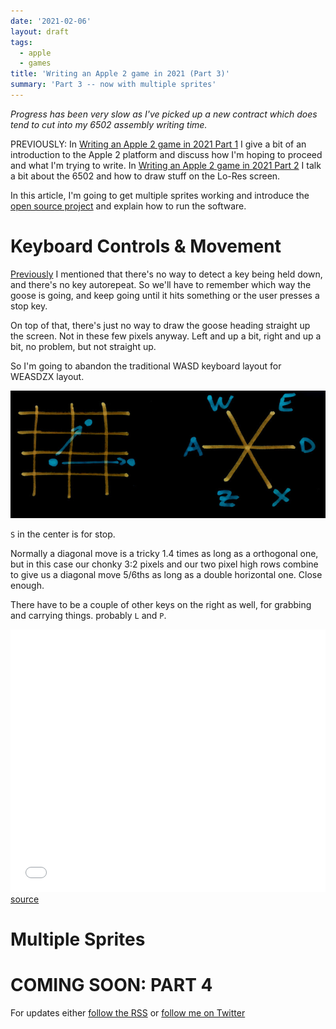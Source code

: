 ```yaml
---
date: '2021-02-06'
layout: draft
tags:
  - apple
  - games
title: 'Writing an Apple 2 game in 2021 (Part 3)'
summary: 'Part 3 -- now with multiple sprites'
---
```


*Progress has been very slow as I've picked up a new contract
which does tend to cut into my 6502 assembly writing time.*

PREVIOUSLY: In [Writing an Apple 2 game in 2021 Part 1](/art/writing-an-apple-2-game-in-2021-1/)
I give a bit of an introduction to the Apple 2 platform and discuss how I'm hoping
to proceed and what I'm trying to write.  In [Writing an Apple 2 game in 2021 Part 2](/art/writing-an-apple-2-game-in-2021-2/) I talk a bit about the 6502 and how to draw stuff
on the Lo-Res screen.

In this article, I'm going to get multiple sprites working and introduce the
[open source project](https://github.com/nickzoic/lores-goose-game) and explain
how to run the software.

# Keyboard Controls & Movement

[Previously](/art/writing-an-apple-2-game-in-2021-2/#reading-the-keyboard) I
mentioned that there's no way to detect a key being held down, and there's no 
key autorepeat.  So we'll have to remember which way the goose is going, and
keep going until it hits something or the user presses a stop key.

On top of that, there's just no way to draw the goose heading straight up the 
screen. Not in these few pixels anyway. Left and up a bit, right and up a bit, no
problem, but not straight up.

So I'm going to abandon the traditional WASD keyboard layout for WEASDZX layout.

![WEASDZX Layout](img/weasdzx.jpg) 

`S` in the center is for stop.

Normally a diagonal move is a tricky 1.4 times as long as a orthogonal one, but
in this case our chonky 3:2 pixels and our two pixel high rows combine to give us a 
diagonal move 5/6ths as long as a double horizontal one. Close enough.

There have to be a couple of other keys on the right as well, for grabbing and
carrying things. probably `L` and `P`.

<iframe src="apple2js-mini.html#audit" width="100%" height="420px" frameborder="0"></iframe>
<a href="demo-mouse-canvas-splines.html">source</a>

# Multiple Sprites

# COMING SOON: PART 4 

For updates either [follow the RSS](https://nick.zoic.org/feed.rss) or [follow me on Twitter](https://twitter.com/nickzoic/)
